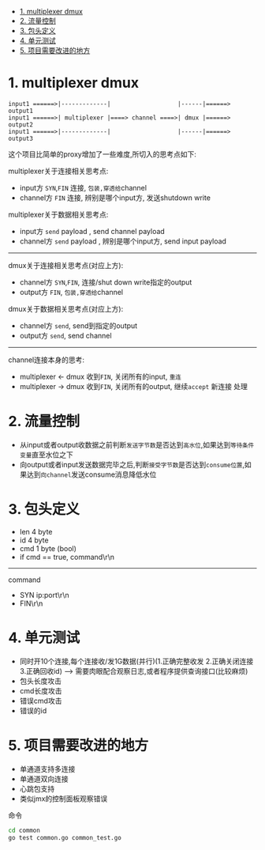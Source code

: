 <!-- TOC -->

- [1. multiplexer dmux](#1-multiplexer-dmux)
- [2. 流量控制](#2-流量控制)
- [3. 包头定义](#3-包头定义)
- [4. 单元测试](#4-单元测试)
- [5. 项目需要改进的地方](#5-项目需要改进的地方)

<!-- /TOC -->


<a id="markdown-1-multiplexer-dmux" name="1-multiplexer-dmux"></a>
# 1. multiplexer dmux

```
input1 ======>|-------------|                   |------|======> output1
input1 ======>| multiplexer |====> channel ====>| dmux |======> output2
input1 ======>|-------------|                   |------|======> output3
```

这个项目比简单的proxy增加了一些难度,所切入的思考点如下:


multiplexer关于连接相关思考点:  
* input方 `SYN`,`FIN` 连接, `包装,穿透给`channel
* channel方 `FIN` 连接, 辨别是哪个input方, 发送shutdown write

multiplexer关于数据相关思考点:  
* input方 `send` payload , send channel payload 
* channel方 `send` payload , 辨别是哪个input方, send input payload

---

dmux关于连接相关思考点(对应上方):  
* channel方 `SYN`,`FIN`, 连接/shut down write指定的output
* output方 `FIN`, `包装,穿透给`channel

dmux关于数据相关思考点(对应上方):  
* channel方 `send`, send到指定的output
* output方 `send`, send channel

---

channel连接本身的思考:  
* multiplexer <- dmux 收到`FIN`, 关闭所有的input, `重连`
* multiplexer -> dmux 收到`FIN`, 关闭所有的output,  继续`accept` 新连接 处理


<a id="markdown-2-流量控制" name="2-流量控制"></a>
# 2. 流量控制

* 从input或者output收数据之前判断`发送字节数`是否达到`高水位`,如果达到`等待条件变量`直至水位之下
* 向output或者input发送数据完毕之后,判断`接受字节数`是否达到`consume位置`,如果达到`向channel`发送consume消息降低水位

<a id="markdown-3-包头定义" name="3-包头定义"></a>
# 3. 包头定义

* len 4 byte
* id 4 byte
* cmd 1 byte (bool)
* if cmd == true, command\r\n

---
command
* SYN ip:port\r\n
* FIN\r\n


<a id="markdown-4-单元测试" name="4-单元测试"></a>
# 4. 单元测试

* 同时开10个连接,每个连接收/发1G数据(并行)(1.正确完整收发 2.正确关闭连接 3.正确回收id) --> 需要肉眼配合观察日志,或者程序提供查询接口(比较麻烦)
* 包头长度攻击
* cmd长度攻击
* 错误cmd攻击
* 错误的id

<a id="markdown-5-项目需要改进的地方" name="5-项目需要改进的地方"></a>
# 5. 项目需要改进的地方

* 单通道支持多连接
* 单通道双向连接
* 心跳包支持
* 类似jmx的控制面板观察错误

命令
```bash
cd common
go test common.go common_test.go
```

